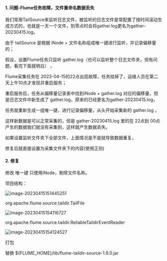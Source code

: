 #### 1. 问题-Flume任务故障，文件重命名数据丢失

我们常用TailSource来监听日志文件，被监听的日志文件是常配置了按时间滚动生成方式的，也就是一天一个文件，到零点时会将gather.log更名为gather-20230415.log。

由于 tailSource 是根据 iNode + 文件名称组成唯一键进行监听，并记录偏移量的；

假设，设置Flume任务只监听 gather.log（也可以监听整个日志文件夹，但有问题，看完下面就明白） ，

Flume采集任务在 2023-04-15的22点出现故障，任务挂掉了，运维人员在第二天上午10点才发现并重启服务；

重启服务后，任务从偏移量记录表中找到iNode + gather.log 对应的偏移量，但是日志文件中新生成了 gather.log，原来的已经更名为gather-20230415.log，

任务就重新生成一组唯一键，进行记录偏移量，从头开始采集新的  gather.log 。

这样新数据是可以正常采集的，但是 gather-20230415.log 里的在 22点到 00点 产生的数据我们就没有采集到，这样就产生数据丢失。



如果设置监听文件夹下全部文件，上面情况是不是就导致数据重复。



修复后就直接设置为采集文件夹下的内容(使用正则)



#### 2. 修复

修改 唯一键 只使用iNode，剔除文件名称。

项目结构：

![image-20230415151445251](https://static-resource-yang.oss-cn-shenzhen.aliyuncs.com/typora_pic/202304151514283.png)



org.apache.flume.source.taildir.TailFile

![image-20230415154116727](https://static-resource-yang.oss-cn-shenzhen.aliyuncs.com/typora_pic/202304151541756.png)

org.apache.flume.source.taildir.ReliableTaildirEventReader

![image-20230415154124527](https://static-resource-yang.oss-cn-shenzhen.aliyuncs.com/typora_pic/202304151541571.png)

打包

替换 ${FLUME_HOME}/lib/flume-taildir-source-1.9.0.jar